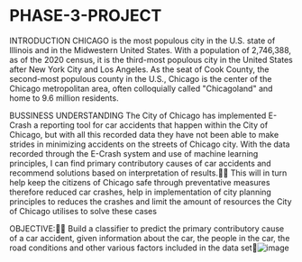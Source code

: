 # PHASE-3-PROJECT

INTRODUCTION
CHICAGO  is the most populous city in the U.S. state of Illinois and in the Midwestern United States. With a population of 2,746,388, as of the 2020 census, it is the third-most populous city in the United States after New York City and Los Angeles. As the seat of Cook County, the second-most populous county in the U.S., Chicago is the center of the Chicago metropolitan area, often colloquially called "Chicagoland" and home to 9.6 million residents. 

BUSSINESS UNDERSTANDING
The City of Chicago has implemented E-Crash a reporting tool for car accidents that happen within the City of Chicago, but with all this recorded data they have not been able to make strides in minimizing accidents on the streets of Chicago city.
With the data recorded through the E-Crash system and use of machine learning principles, I can find primary contributory causes of car accidents and recommend solutions based on interpretation of results.
This will in turn help keep the citizens of Chicago safe through preventative measures therefore reduced car crashes, help in implementation of city planning principles to reduces the crashes and limit the amount of resources the City of Chicago utilises to solve these cases

OBJECTIVE:
Build a classifier to predict the primary contributory cause of a car accident, given information about the car, the people in the car, the road conditions  and other various factors included in the data set![image](https://github.com/Daniel-Wahome/PHASE-3-PROJECT/assets/152204360/dba081c0-225e-4443-b67f-290ce9575155)
